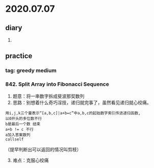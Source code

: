 # 2020.07.07
## diary
1. 
## practice
### tag: greedy medium
### 842. Split Array into Fibonacci Sequence
1. 题意：将一串数字拆成斐波那契数列
2. 思路：别想着什么奇巧淫技，递归就完事了，虽然看见递归就心绞痛。
```
用i,j,k三个量表示“[a,b,c]|a+b=c”中a,b,c的起始数字索引传进递归函数,
以0开头的多位数不行
b是最后一个数 结束
a+b != c 不行
a加入答案数列
callself
```
（提早判断出可以返回的情况叫剪枝）

3. 难点：克服心绞痛
